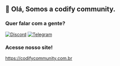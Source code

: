 ## 🤙 Olá, Somos a codify community. 
### Quer falar com a gente? 
[![Discord](https://img.shields.io/discord/743482187365613641.svg?label=Discord&logo=discord&logoColor=ffffff&color=7389D8&labelColor=6A7EC2)](https://discord.gg/PMg39n8FEe)
[![Telegram](https://shields.io/endpoint?style=social&url=https://telegram-badge-4mbpu8e0fit4.runkit.sh/?url=https://t.me/codifycommunity)](https://t.me/codifycommunity)
### Acesse nosso site!
https://codifycommunity.com.br
